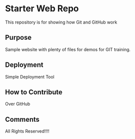 # Starter Web Repo

This repository is for showing how Git and GitHub work

## Purpose

Sample website with plenty of files for demos for GIT training.

## Deployment

Simple Deployment Tool

## How to Contribute
Over GitHub

## Comments
All Rights Reserved!!!!
